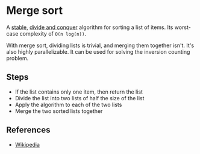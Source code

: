 # Merge sort

A [stable](https://simple.wikipedia.org/wiki/Stable_sorting_algorithm),
[divide and conquer](https://simple.wikipedia.org/wiki/Divide_and_conquer_algorithm)
algorithm for sorting a list of items. Its worst-case complexity of `O(n log(n))`.

With merge sort, dividing lists is trivial, and merging them together isn't. It's also highly parallelizable. It can be
used for solving the inversion counting problem.

## Steps

* If the list contains only one item, then return the list
* Divide the list into two lists of half the size of the list
* Apply the algorithm to each of the two lists
* Merge the two sorted lists together

## References

* [Wikipedia](https://simple.wikipedia.org/wiki/Merge_sort)